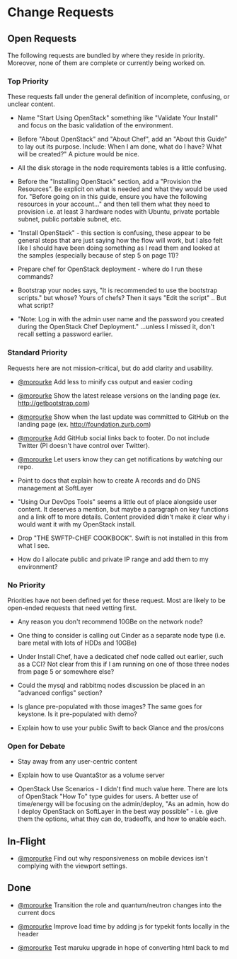 # Change Requests

## Open Requests

The following requests are bundled by where they reside in priority. Moreover, none of them are complete or currently being worked on. 

### Top Priority

These requests fall under the general definition of incomplete, confusing, or unclear content.

* Name "Start Using OpenStack" something like "Validate Your Install" and focus on the basic validation of the environment. 

* Before "About OpenStack" and "About Chef", add an "About this Guide" to lay out its purpose. Include: When I am done, what do I have? What will be created?" A picture would be nice.

* All the disk storage in the node requirements tables is a little confusing.

* Before the "Installing OpenStack" section, add a "Provision the Resources”. Be explicit on what is needed and what they would be used for. "Before going on in this guide, ensure you have the following resources in your account..." and then tell them what they need to provision i.e. at least 3 hardware nodes with Ubuntu, private portable subnet, public portable subnet, etc.

* "Install OpenStack" - this section is confusing, these appear to be general steps that are just saying how the flow will work, but I also felt like I should have been doing something as I read them and looked at the samples (especially because of step 5 on page 11)?

* Prepare chef for OpenStack deployment - where do I run these commands?

* Bootstrap your nodes says, "It is recommended to use the bootstrap scripts." but whose? Yours of chefs? Then it says "Edit the script" .. But what script?

* "Note: Log in with the admin user name and the password you created during the OpenStack Chef Deployment." ...unless I missed it, don't recall setting a password earlier.

### Standard Priority

Requests here are not mission-critical, but do add clarity and usability.

* [@morourke](https://github.com/caleorourke) Add less to minify css output and easier coding

* [@morourke](https://github.com/caleorourke) Show the latest release versions on the landing page (ex. http://getbootstrap.com)

* [@morourke](https://github.com/caleorourke) Show when the last update was committed to GitHub on the landing page (ex. http://foundation.zurb.com)

* [@morourke](https://github.com/caleorourke) Add GitHub social links back to footer. Do not include Twitter (PI doesn't have control over Twitter).

* [@morourke](https://github.com/caleorourke) Let users know they can get notifications by watching our repo.

* Point to docs that explain how to create A records and do DNS management at SoftLayer

* "Using Our DevOps Tools" seems a little out of place alongside user content. It deserves a mention, but maybe a paragraph on key functions and a link off to more details. Content provided didn't make it clear why i would want it with my OpenStack install.

* Drop "THE SWFTP-CHEF COOKBOOK". Swift is not installed in this from what I see.

* How do I allocate public and private IP range and add them to my environment?

### No Priority

Priorities have not been defined yet for these request. Most are likely to be open-ended requests that need vetting first. 

* Any reason you don't recommend 10GBe on the network node?

* One thing to consider is calling out Cinder as a separate node type (i.e. bare metal with lots of HDDs and 10GBe)

* Under Install Chef, have a dedicated chef node called out earlier, such as a CCI? Not clear from this if I am running on one of those three nodes from page 5 or somewhere else?

* Could the mysql and rabbitmq nodes discussion be placed in an "advanced configs" section?

* Is glance pre-populated with those images? The same goes for keystone. Is it pre-populated with demo?

* Explain how to use your public Swift to back Glance and the pros/cons

### Open for Debate

* Stay away from any user-centric content

* Explain how to use QuantaStor as a volume server

* OpenStack Use Scenarios - I didn't find much value here. There are lots of OpenStack "How To" type guides for users. A better use of time/energy will be focusing on the admin/deploy, "As an admin, how do I deploy OpenStack on SoftLayer in the best way possible" - i.e. give them the options, what they can do, tradeoffs, and how to enable each.

## In-Flight

* [@morourke](https://github.com/caleorourke) Find out why responsiveness on mobile devices isn't complying with the viewport settings.

## Done

* [@morourke](https://github.com/caleorourke) Transition the role and quantum/neutron changes into the current docs

* [@morourke](https://github.com/caleorourke) Improve load time by adding js for typekit fonts locally in the header

* [@morourke](https://github.com/caleorourke) Test maruku upgrade in hope of converting html back to md